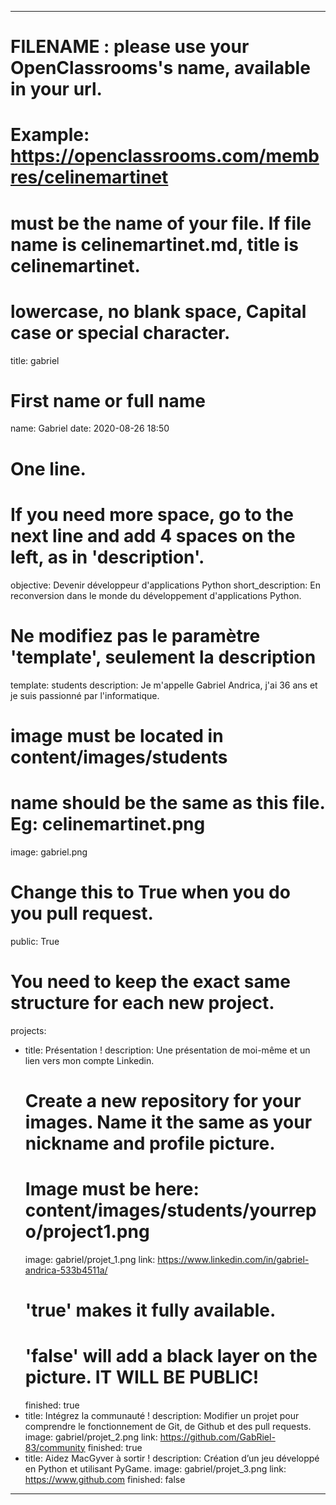 ---

# FILENAME : please use your OpenClassrooms's name, available in your url.
# Example: https://openclassrooms.com/membres/celinemartinet
# must be the name of your file. If file name is celinemartinet.md, title is celinemartinet.
# lowercase, no blank space, Capital case or special character.
title: gabriel

# First name or full name
name: Gabriel
date: 2020-08-26 18:50

# One line.
# If you need more space, go to the next line and add 4 spaces on the left, as in 'description'.
objective: Devenir développeur d'applications Python
short_description: En reconversion dans le monde du développement d'applications Python.

# Ne modifiez pas le paramètre 'template', seulement la description
template: students
description:
    Je m'appelle Gabriel Andrica, j'ai 36 ans et je suis passionné par l'informatique.

# image must be located in content/images/students
# name should be the same as this file. Eg: celinemartinet.png
image: gabriel.png

# Change this to True when you do you pull request.
public: True

# You need to keep the exact same structure for each new project.
projects:
  - title: Présentation !
    description: Une présentation de moi-même et un lien vers mon compte Linkedin.
    # Create a new repository for your images. Name it the same as your nickname and profile picture.
    # Image must be here: content/images/students/yourrepo/project1.png
    image: gabriel/projet_1.png
    link: https://www.linkedin.com/in/gabriel-andrica-533b4511a/
    # 'true' makes it fully available.
    # 'false' will add a black layer on the picture. IT WILL BE PUBLIC!
    finished: true
  - title: Intégrez la communauté !
    description: Modifier un projet pour comprendre le fonctionnement de Git, de Github et des pull requests. 
    image: gabriel/projet_2.png
    link: https://github.com/GabRiel-83/community
    finished: true
  - title: Aidez MacGyver à sortir !
    description: Création d’un jeu développé en Python et utilisant PyGame.
    image: gabriel/projet_3.png
    link: https://www.github.com
    finished: false
---